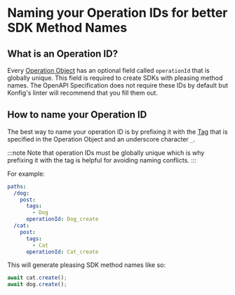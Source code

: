 # Naming your Operation IDs for better SDK Method Names

## What is an Operation ID?

Every [Operation Object](https://swagger.io/specification/#operation-object) has
an optional field called `operationId` that is globally unique. This field is
required to create SDKs with pleasing method names. The OpenAPI Specification
does not require these IDs by default but Konfig's linter will recommend that
you fill them out.

## How to name your Operation ID

The best way to name your operation ID is by prefixing it with the
[Tag](https://swagger.io/specification/#tag-object) that is specified in the
Operation Object and an underscore character `_`.

:::note
Note that operation IDs must be globally unique which is why prefixing it with the tag is helpful for avoiding naming conflicts.
:::

For example:

```yaml
paths:
  /dog:
    post:
      tags:
        - Dog
      operationId: Dog_create
  /cat:
    post:
      tags:
        - Cat
      operationId: Cat_create
```

This will generate pleasing SDK method names like so:

```typescript
await cat.create();
await dog.create();
```
